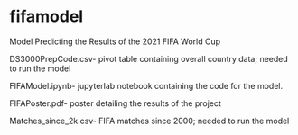 # fifamodel
Model Predicting the Results of the 2021 FIFA World Cup

DS3000PrepCode.csv- pivot table containing overall country data; needed to run the model

FIFAModel.ipynb- jupyterlab notebook containing the code for the model.

FIFAPoster.pdf- poster detailing the results of the project

Matches_since_2k.csv- FIFA matches since 2000; needed to run the model

